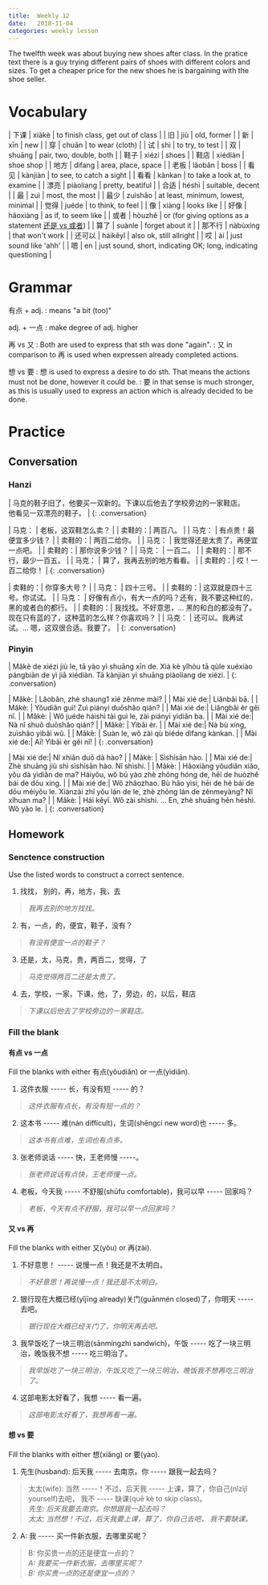 ```yaml
---
title:  Weekly 12
date:   2018-11-04
categories: weekly lesson
---
```


The twelfth week was about buying new shoes after class.
In the pratice text there is a guy trying different pairs of shoes with different colors and sizes.
To get a cheaper price for the new shoes he is bargaining with the shoe seller.

# Vocabulary

| 下课   | xiàkè     | to finish class, get out of class                                                                                                                   |
| 旧     | jiù       | old, former                                                                                                                                         |
| 新     | xīn       | new                                                                                                                                                 |
| 穿     | chuān     | to wear (cloth)                                                                                                                                     |
| 试     | shì       | to try, to test                                                                                                                                     |
| 双     | shuāng    | pair, two, double, both                                                                                                                             |
| 鞋子   | xiézi     | shoes                                                                                                                                               |
| 鞋店   | xiédiàn   | shoe shop                                                                                                                                           |
| 地方   | dìfang    | area, place, space                                                                                                                                  |
| 老板   | lǎobǎn    | boss                                                                                                                                                |
| 看见   | kànjiàn   | to see, to catch a sight                                                                                                                            |
| 看看   | kànkan    | to take a look at, to examine                                                                                                                       |
| 漂亮   | piàoliang | pretty, beatiful                                                                                                                                    |
| 合适   | héshì     | suitable, decent                                                                                                                                    |
| 最     | zuì       | most, the most                                                                                                                                      |
| 最少   | zuìshǎo   | at least, minimum, lowest, minimal                                                                                                                  |
| 觉得   | juéde     | to think, to feel                                                                                                                                   |
| 像     | xiàng     | looks like                                                                                                                                          |
| 好像   | hǎoxiàng  | as if, to seem like                                                                                                                                 |
| 或者   | hòuzhě    | or (for giving options as a statement [还是 vs 或者](https://resources.allsetlearning.com/chinese/grammar/Comparing_%22haishi%22_and_%22huozhe%22)) |
| 算了   | suànle    | forget about it                                                                                                                                     |
| 那不行 | nàbùxíng  | that won't work                                                                                                                                     |
| 还可以 | háikěyǐ   | also ok, still allright                                                                                                                             |
| 哎     | ài        | just sound like 'ahh'                                                                                                                               |
| 嗯     | en        | just sound, short, indicating OK; long, indicating questioning                                                                                      |

# Grammar 

有点 + adj.
: means "a bit (too)"

adj. + 一点
: make degree of adj. higher

再 vs 又
: Both are used to express that sth was done "again".
: 又 in comparison to 再 is used when expressen already completed actions.

想 vs 要
: 想 is used to express a desire to do sth. That means the actions must not be done, however it could be.
: 要 in that sense is much stronger, as this is usually used to express an action which is already decided to be done.

# Practice
## Conversation
### Hanzi

| 马克的鞋子旧了，他要买一双新的。下课以后他去了学校旁边的一家鞋店。<br>他看见一双漂亮的鞋子。 |
{: .conversation}

| 马克：  | 老板，这双鞋怎么卖？             |
| 卖鞋的：| 两百八。                         |
| 马克：  | 有点贵！最便宜多少钱？           |
| 卖鞋的：| 两百二给你。                     |
| 马克：  | 我觉得还是太贵了，再便宜一点吧。 |
| 卖鞋的：| 那你说多少钱？                   |
| 马克：  | 一百二。                         |
| 卖鞋的：| 那不行，最少一百五。             |
| 马克：  | 算了，我再去别的地方看看。       |
| 卖鞋的：| 哎！一百二给你！                 |
{: .conversation}

| 卖鞋的：| 你穿多大号？                                                                         |
| 马克：  | 四十三号。                                                                           |
| 卖鞋的：| 这双就是四十三号。你试试。                                                           |
| 马克：  | 好像有点小，有大一点的吗？还有，我不要这种红的，黑的或者白的都行。                   |
| 卖鞋的：| 我找找。不好意思，... 黑的和白的都没有了。现在只有蓝的了，这种蓝的怎么样？你喜欢吗？ |
| 马克：  | 还可以。我再试试。... 嗯，这双很合适。我要了。                                       |
{: .conversation}

### Pinyin

| Mǎkè de xiézi jiù le, tā yào yì shuāng xīn de. Xià kè yǐhòu tā qùle xuéxiào pángbiān de yì jiā xiédiàn. Tā kànjiàn yì shuāng piàoliang de xiézi. |
{: .conversation}

| Mǎkè:      | Lǎobǎn, zhè shaung1 xié zěnme mài? |
| Mài xié de:| Liǎnbǎi bā. |
| Mǎkè:      | Yǒudiǎn guì! Zuì piányi duōshǎo qián? |
| Mài xié de:| Liǎngbǎi èr gěi nǐ. |
| Mǎkè:      | Wǒ juéde háishì tài guì le, zài piányi yìdiǎn ba. |
| Mài xié de:| Nà nǐ shuō duōshǎo qián? |
| Mǎkè:      | Yìbǎi èr. |
| Mài xié de:| Nà bù xíng, zuìshǎo yìbǎi wǔ. |
| Mǎkè:      | Suàn le, wǒ zài qù biéde dìfang kànkan. |
| Mài xié de:| Aī! Yìbǎi èr gěi nǐ! |
{: .conversation}

| Mài xié de:| Nǐ xhiān duō dà hào? |
| Mǎkè:      | Sìshísān hào. |
| Mài xié de:| Zhè shuāng jiù shì sìshísān hào. Nǐ shìshi. |
| Mǎkè:      | Hǎoxiàng yǒudiǎn xiǎo, yǒu dà yìdiǎn de ma? Háiyǒu, wǒ bú yào zhè zhǒng hóng de, hēi de huòzhě bái de dōu xíng. |
| Mài xié de:| Wǒ zhǎozhao. Bù hǎo yìsi, hēi de hé bái de dōu méiyǒu le. Xiànzài zhǐ yǒu lán de le, zhè zhǒng lán de zěnmeyàng? Nǐ xǐhuan ma? |
| Mǎkè:      | Hái kěyǐ. Wǒ zài shìshi. ... En, zhè shuāng hěn héshì. Wǒ yào le.  |
{: .conversation}

## Homework
### Senctence construction

Use the listed words to construct a correct sentence.

1. 找找， 别的，再，地方，我，去
> *我再去别的地方找找。*
2. 有，一点，的，便宜，鞋子，没有？
> *有没有便宜一点的鞋子？*
3. 还是，太，马克，贵，两百二，觉得，了
> *马克觉得两百二还是太贵了。*
4. 去，学校，一家，下课，他，了，旁边，的，以后，鞋店
> *下课以后他去了学校旁边的一家鞋店。*

### Fill the blank
#### 有点 vs 一点

Fill the blanks with either 有点(yǒudiǎn) or 一点(yìdiǎn).
1. 这件衣服 ----- 长，有没有短 ----- 的？
> *这件衣服有点长，有没有短一点的？*
2. 这本书 ----- 难(nán difficult)，生词(shēngcí new word)也 ----- 多。
> *这本书有点难，生词也有点多。*
3. 张老师说话 ----- 快，王老师慢 -----。
> *张老师说话有点快，王老师慢一点。*
4. 老板，今天我 ----- 不舒服(shūfu comfortable)，我可以早 ----- 回家吗？
> *老板，今天有点不舒服，我可以早一点回家吗？*

#### 又 vs 再

Fill the blanks with either 又(yòu) or 再(zài).
1. 不好意思！ ----- 说慢一点！我还是不太明白。
> *不好意思！再说慢一点！我还是不太明白。*
2. 银行现在大概已经(yǐjīng already)关门(guānmén closed)了，你明天 ----- 去吧。
> *银行现在大概已经关门了，你明天再去吧。*
3. 我早饭吃了一块三明治(sānmíngzhì sandwich)，午饭 ----- 吃了一块三明治，晚饭我不想 ----- 吃三明治了。
> *我早饭吃了一块三明治，午饭又吃了一块三明治，晚饭我不想再吃三明治了。*
4. 这部电影太好看了，我想 ----- 看一遍。
> *这部电影太好看了，我想再看一遍。*

#### 想 vs 要

Fill the blanks with either 想(xiǎng) or 要(yào).
1. 先生(husband): 后天我 ----- 去南京。你 ----- 跟我一起去吗？
> 太太(wife): 当然 -----！不过，后天我 ----- 上课，算了，你自己(nǐzìjǐ yourself)去吧， 我不 ----- 缺课(quē kè to skip class)。      
> *先生: 后天我要去南京。你想跟我一起去吗？*  
> *太太: 当然想！不过，后天我要上课，算了，你自己去吧， 我不要缺课。*
2. A: 我 ----- 买一件新衣服，去哪里买呢？
> B: 你买贵一点的还是便宜一点的？  
> *A: 我要买一件新衣服，去哪里买呢？*  
> *B: 你买贵一点的还是便宜一点的？*
